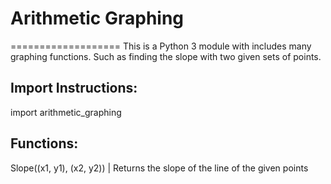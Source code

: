 Arithmetic Graphing
===================
===================
This is a Python 3 module with includes many graphing functions.
Such as finding the slope with two given sets of points.

Import Instructions:
--------------------
import arithmetic_graphing

Functions:
----------
Slope((x1, y1), (x2, y2))
|
Returns the slope of the line of the given points